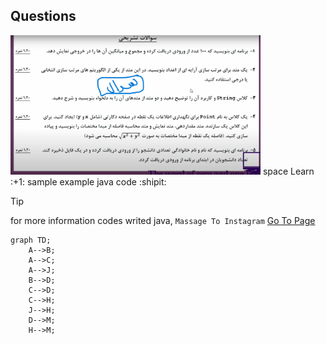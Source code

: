 ## Questions
<img src='Questions.png' width='400px' title='Questions - سوالات'>
space Learn :+1: sample example java code :shipit:

> [!TIP]
> for more information codes writed java, `Massage To Instagram` [Go To Page](https://instagram.com/ama.player0000)

```mermaid
graph TD;
    A-->B;
    A-->C;
    A-->J;
    B-->D;
    C-->D;
    C-->H;
    J-->H;
    D-->M;
    H-->M;
```
